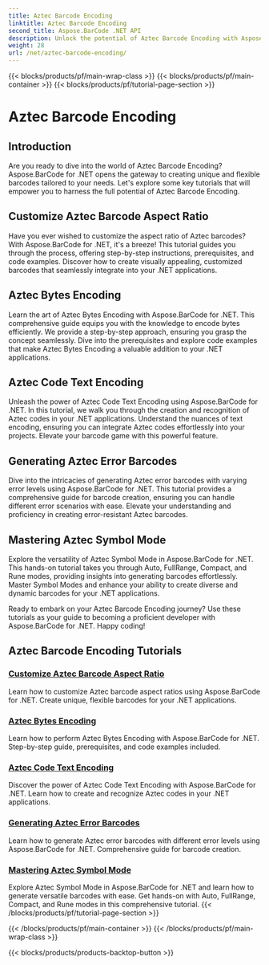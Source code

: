 ```yaml
---
title: Aztec Barcode Encoding
linktitle: Aztec Barcode Encoding
second_title: Aspose.BarCode .NET API
description: Unlock the potential of Aztec Barcode Encoding with Aspose.BarCode for .NET. Customize aspect ratios, create text-encoded Aztec codes, and master Symbol Modes.
weight: 28
url: /net/aztec-barcode-encoding/
---
```


{{< blocks/products/pf/main-wrap-class >}}
{{< blocks/products/pf/main-container >}}
{{< blocks/products/pf/tutorial-page-section >}}

# Aztec Barcode Encoding


## Introduction

Are you ready to dive into the world of Aztec Barcode Encoding? Aspose.BarCode for .NET opens the gateway to creating unique and flexible barcodes tailored to your needs. Let's explore some key tutorials that will empower you to harness the full potential of Aztec Barcode Encoding.

## Customize Aztec Barcode Aspect Ratio

Have you ever wished to customize the aspect ratio of Aztec barcodes? With Aspose.BarCode for .NET, it's a breeze! This tutorial guides you through the process, offering step-by-step instructions, prerequisites, and code examples. Discover how to create visually appealing, customized barcodes that seamlessly integrate into your .NET applications.

## Aztec Bytes Encoding

Learn the art of Aztec Bytes Encoding with Aspose.BarCode for .NET. This comprehensive guide equips you with the knowledge to encode bytes efficiently. We provide a step-by-step approach, ensuring you grasp the concept seamlessly. Dive into the prerequisites and explore code examples that make Aztec Bytes Encoding a valuable addition to your .NET applications.

## Aztec Code Text Encoding

Unleash the power of Aztec Code Text Encoding using Aspose.BarCode for .NET. In this tutorial, we walk you through the creation and recognition of Aztec codes in your .NET applications. Understand the nuances of text encoding, ensuring you can integrate Aztec codes effortlessly into your projects. Elevate your barcode game with this powerful feature.

## Generating Aztec Error Barcodes

Dive into the intricacies of generating Aztec error barcodes with varying error levels using Aspose.BarCode for .NET. This tutorial provides a comprehensive guide for barcode creation, ensuring you can handle different error scenarios with ease. Elevate your understanding and proficiency in creating error-resistant Aztec barcodes.

## Mastering Aztec Symbol Mode

Explore the versatility of Aztec Symbol Mode in Aspose.BarCode for .NET. This hands-on tutorial takes you through Auto, FullRange, Compact, and Rune modes, providing insights into generating barcodes effortlessly. Master Symbol Modes and enhance your ability to create diverse and dynamic barcodes for your .NET applications.

Ready to embark on your Aztec Barcode Encoding journey? Use these tutorials as your guide to becoming a proficient developer with Aspose.BarCode for .NET. Happy coding!
## Aztec Barcode Encoding Tutorials
### [Customize Aztec Barcode Aspect Ratio](./aztec-aspect-ratio-customization/)
Learn how to customize Aztec barcode aspect ratios using Aspose.BarCode for .NET. Create unique, flexible barcodes for your .NET applications.
### [Aztec Bytes Encoding](./aztec-bytes-encoding/)
Learn how to perform Aztec Bytes Encoding with Aspose.BarCode for .NET. Step-by-step guide, prerequisites, and code examples included.
### [Aztec Code Text Encoding](./aztec-code-text-encoding/)
Discover the power of Aztec Code Text Encoding with Aspose.BarCode for .NET. Learn how to create and recognize Aztec codes in your .NET applications.
### [Generating Aztec Error Barcodes](./aztec-error-level-example/)
Learn how to generate Aztec error barcodes with different error levels using Aspose.BarCode for .NET. Comprehensive guide for barcode creation.
### [Mastering Aztec Symbol Mode](./aztec-symbol-mode-example/)
Explore Aztec Symbol Mode in Aspose.BarCode for .NET and learn how to generate versatile barcodes with ease. Get hands-on with Auto, FullRange, Compact, and Rune modes in this comprehensive tutorial.
{{< /blocks/products/pf/tutorial-page-section >}}

{{< /blocks/products/pf/main-container >}}
{{< /blocks/products/pf/main-wrap-class >}}

{{< blocks/products/products-backtop-button >}}
